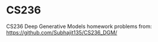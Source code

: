 # CS236
CS236 Deep Generative Models homework problems from: https://github.com/Subhajit135/CS236_DGM/

